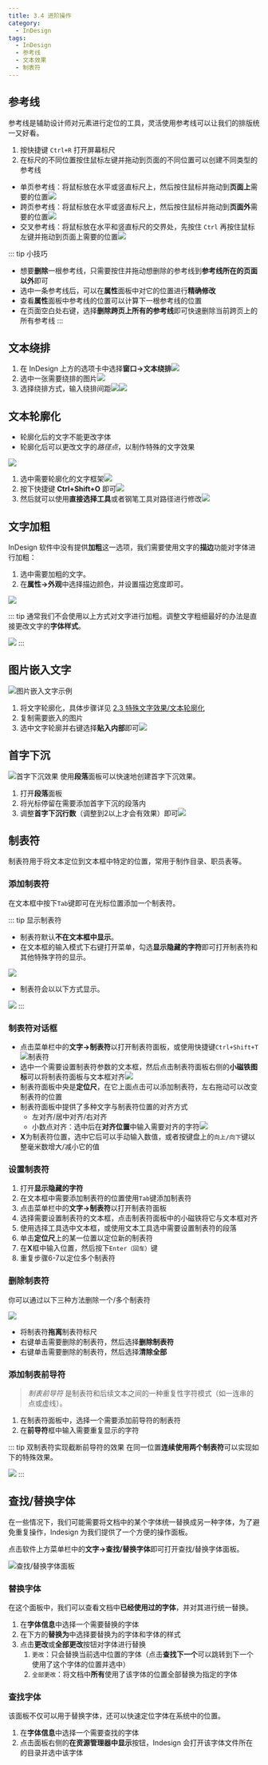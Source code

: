 ```yaml
---
title: 3.4 进阶操作
category:
  - InDesign
tags:
  - InDesign
  - 参考线
  - 文本效果
  - 制表符
---
```


## 参考线
参考线是辅助设计师对元素进行定位的工具，灵活使用参考线可以让我们的排版统一又好看。

1. 按快捷键 `Ctrl+R` 打开屏幕标尺
2. 在标尺的不同位置按住鼠标左键并拖动到页面的不同位置可以创建不同类型的参考线

- 单页参考线：将鼠标放在水平或竖直标尺上，然后按住鼠标并拖动到**页面上**需要的位置![](../assets/PixPin_2024-01-22_12-05-05.gif)
- 跨页参考线：将鼠标放在水平或竖直标尺上，然后按住鼠标并拖动到**页面外**需要的位置![](../assets/PixPin_2024-01-22_12-06-40.gif)
- 交叉参考线：将鼠标放在水平和竖直标尺的交界处，先按住 `Ctrl` 再按住鼠标左键并拖动到页面上需要的位置![](../assets/PixPin_2024-01-22_12-07-35.gif)

::: tip 小技巧
- 想要**删除**一根参考线，只需要按住并拖动想删除的参考线到**参考线所在的页面以外**即可
- 选中一条参考线后，可以在**属性**面板中对它的位置进行**精确修改**
- 查看**属性**面板中参考线的位置可以计算下一根参考线的位置
- 在页面空白处右键，选择**删除跨页上所有的参考线**即可快速删除当前跨页上的所有参考线
:::

## 文本绕排
1. 在 InDesign 上方的选项卡中选择**窗口->文本绕排**![](../assets/image/Pastedimage20230422022731.jpg)
2. 选中一张需要绕排的图片![](../assets/image/Pastedimage20230422023043.jpg)
3. 选择绕排方式，输入绕排间距![](../assets/image/Pastedimage20230422023254.jpg)![](../assets/image/Pastedimage20230422023324.jpg)

## 文本轮廓化
- 轮廓化后的文字不能更改字体
- 轮廓化后可以更改文字的*路径点*，以制作特殊的文字效果

![](../assets/image/Pastedimage20230422022221.jpg)
1. 选中需要轮廓化的文字框架![](../assets/image/Pastedimage20230422021810.jpg)
2. 按下快捷键 **Ctrl+Shift+O** 即可![](../assets/image/Pastedimage20230422021859.jpg)
3. 然后就可以使用**直接选择工具**或者钢笔工具对路径进行修改![](../assets/image/Pastedimage20230422022542.jpg)

## 文字加粗
InDesign 软件中没有提供**加粗**这一选项，我们需要使用文字的**描边**功能对字体进行加粗：
1. 选中需要加粗的文字。  
2. 在**属性->外观**中选择描边颜色，并设置描边宽度即可。

![](../assets/image/Pastedimage20230502180842.jpg)

::: tip
通常我们不会使用以上方式对文字进行加粗。调整文字粗细最好的办法是直接更改文字的**字体样式**。

![](../assets/image/Pastedimage20230502181049.jpg)
:::

## 图片嵌入文字

![图片嵌入文字示例](../assets/image/Pastedimage20230808134900.jpg)

1. 将文字轮廓化，具体步骤详见 [2.3 特殊文字效果/文本轮廓化](#文本轮廓化)
2. 复制需要嵌入的图片
3. 选中文字轮廓并右键选择**贴入内部**即可![](../assets/image/Pastedimage20230808135328.jpg)

## 首字下沉
![首字下沉效果](../assets/image/3.3-1704087529578.jpeg)
使用**段落**面板可以快速地创建首字下沉效果。
1. 打开**段落**面板
2. 将光标停留在需要添加首字下沉的段落内
3. 调整**首字下沉行数**（调整到2以上才会有效果）即可![](../assets/image/3.3-1704087830269.jpeg)


## 制表符
制表符用于将文本定位到文本框中特定的位置，常用于制作目录、职员表等。
### 添加制表符
在文本框中按下`Tab`键即可在光标位置添加一个制表符。

::: tip 显示制表符
- 制表符默认**不在文本框中显示**。
- 在文本框的输入模式下右键打开菜单，勾选**显示隐藏的字符**即可打开制表符和其他特殊字符的显示。

![](../assets/image/3.3-1713059538993.jpeg)
- 制表符会以以下方式显示。

![](../assets/image/3.3-1713059625743.jpeg)
:::
### 制表符对话框
- 点击菜单栏中的**文字->制表符**以打开制表符面板，或使用快捷键`Ctrl+Shift+T`![制表符](../assets/image/3.3-1713058998818.jpeg)
- 选中一个需要设置制表符参数的文本框，然后点击制表符面板右侧的**小磁铁图标**可以将制表符面板与文本框对齐![](../assets/recording%201.gif)
- 制表符面板中央是**定位尺**，在它上面点击可以添加制表符，左右拖动可以改变制表符的位置
- 制表符面板中提供了多种文字与制表符位置的对齐方式
    - 左对齐/居中对齐/右对齐
    - 小数点对齐：选中后在**对齐位置**中输入需要对齐的字符![](../assets/image/3.3-1713060168358.jpeg)
- **X**为制表符位置，选中它后可以手动输入数值，或者按键盘上的`向上/向下`键以整毫米数增大/减小它的值

### 设置制表符
1. 打开**显示隐藏的字符**
2. 在文本框中需要添加制表符的位置使用`Tab`键添加制表符
3. 点击菜单栏中的**文字->制表符**以打开制表符面板
4. 选择需要设置制表符的文本框，点击制表符面板中的小磁铁将它与文本框对齐
5. 使用选择工具选中文本框，或使用文本工具选中需要设置制表符的段落
6. 单击**定位尺**上的某一位置以定位新的制表符
7. 在**X**框中输入位置，然后按下`Enter（回车）`键
8. 重复步骤6-7以定位多个制表符

### 删除制表符
你可以通过以下三种方法删除一个/多个制表符

![](../assets/image/3.3-1713061099456.jpeg)
- 将制表符**拖离**制表符标尺
- 右键单击需要删除的制表符，然后选择**删除制表符**
- 右键单击需要删除的制表符，然后选择**清除全部**

### 添加制表前导符

> _制表前导符_ 是制表符和后续文本之间的一种重复性字符模式（如一连串的点或虚线）。

1. 在制表符面板中，选择一个需要添加前导符的制表符
2. 在**前导符**框中输入需要重复显示的字符

::: tip 双制表符实现截断前导符的效果
在同一位置**连续使用两个制表符**可以实现如下的特殊效果。

![](../assets/image/3.3-1713062007980.jpeg)
:::

## 查找/替换字体
在一些情况下，我们可能需要将文档中的某个字体统一替换成另一种字体，为了避免重复操作，Indesign 为我们提供了一个方便的操作面板。

点击软件上方菜单栏中的**文字->查找/替换字体**即可打开查找/替换字体面板。

![查找/替换字体面板](../assets/image/Pasted%20image%2020250115191219.jpg)

### 替换字体
在这个面板中，我们可以查看文档中**已经使用过的字体**，并对其进行统一替换。
1. 在**字体信息**中选择一个需要替换的字体
2. 在下方的**替换为**中选择要替换为的字体和字体的样式
3. 点击**更改**或**全部更改**按钮对字体进行替换
	1. `更改`：只会替换当前选中位置的字体（点击**查找下一个**可以跳转到下一个使用了这个字体的位置并选中）
	2. `全部更改`：将文档中**所有**使用了该字体的位置全部替换为指定的字体

### 查找字体
该面板不仅可以用于替换字体，还可以快速定位字体在系统中的位置。
1. 在**字体信息**中选择一个需要查找的字体
2. 点击面板右侧的**在资源管理器中显示**按钮，Indesign 会打开该字体文件所在的目录并选中该字体
